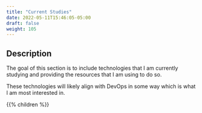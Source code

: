 ```yaml
---
title: "Current Studies"
date: 2022-05-11T15:46:05-05:00
draft: false
weight: 105
---
```


## Description

The goal of this section is to include technologies that I am currently studying and providing the resources that I am using to do so.

These technologies will likely align with DevOps in some way which is what I am most interested in. 

{{% children %}}

